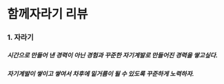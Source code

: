 # 함께자라기 리뷰

### 1. 자라기

##### 시간으로 만들어 낸 경력이 아닌 경험과 꾸준한 자기계발로 만들어진 경력을 쌓고싶다.
##### 자기계발이 쌓이고 쌓여서 차후에 밑거름이 될 수 있도록 꾸준하게 노력하자.